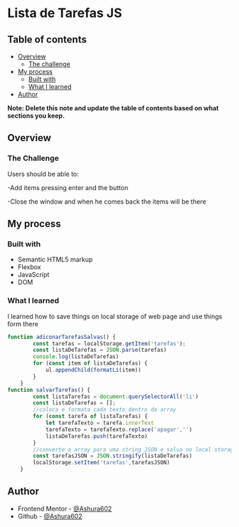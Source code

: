 # Lista de Tarefas JS


## Table of contents

- [Overview](#overview)
  - [The challenge](#the-challenge)
- [My process](#my-process)
  - [Built with](#built-with)
  - [What I learned](#what-i-learned)
- [Author](#author)


**Note: Delete this note and update the table of contents based on what sections you keep.**

## Overview

### The Challenge
Users should be able to:

-Add items pressing enter and the button

-Close the window and when he comes back the items will be there

## My process

### Built with

- Semantic HTML5 markup
- Flexbox
- JavaScript 
- DOM

### What I learned

I learned how to save things on local storage of web page and use things form there

```javaScript
function adiconarTarefasSalvas() {
        const tarefas = localStorage.getItem('tarefas');
        const listaDeTarefas = JSON.parse(tarefas)
        console.log(listaDeTarefas)
        for (const item of listaDeTarefas) {
            ul.appendChild(formatLi(item))
        }
    }
function salvarTarefas() {
        const listaTarefas = document.querySelectorAll('li')
        const listaDeTarefas = [];
        //coloca e formata cada texto dentro da array
        for (const tarefa of listaTarefas) {
            let tarefaTexto = tarefa.innerText
            tarefaTexto = tarefaTexto.replace('apagar','')
            listaDeTarefas.push(tarefaTexto)
        }
        //converte a array para uma string JSON e salva no local storage
        const tarefasJSON = JSON.stringify(listaDeTarefas)
        localStorage.setItem('tarefas',tarefasJSON) 
    }
```

## Author

- Frontend Mentor - [@Ashura602](https://www.frontendmentor.io/profile/Ashura602)
- Github - [@Ashura602](https://github.com/Ashura602)
